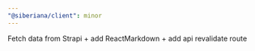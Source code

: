 ```yaml
---
"@siberiana/client": minor
---
```


Fetch data from Strapi + add ReactMarkdown + add api revalidate route
